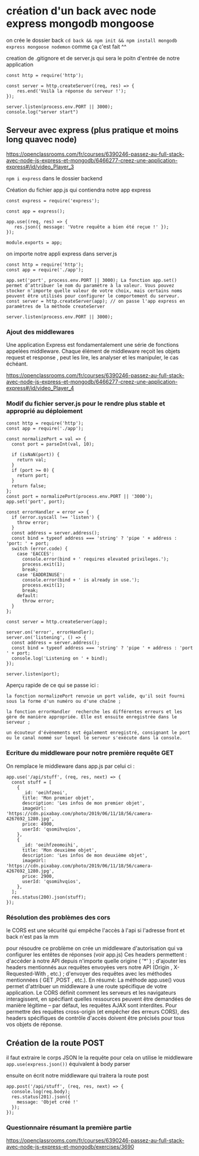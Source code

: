 # création d'un back avec node express mongodb mongoose 

on crée le dossier back 
`cd back && npm init && npm install mongodb express mongoose nodemon` comme ça c'est fait ^^

creation de .gitignore et de server.js qui sera le poitn d'entrée de notre application 

```
const http = require('http');

const server = http.createServer((req, res) => {
    res.end('Voilà la réponse du serveur !');
});

server.listen(process.env.PORT || 3000);
console.log("server start")
```

## Serveur avec express (plus pratique et moins long quavec node)

<a>https://openclassrooms.com/fr/courses/6390246-passez-au-full-stack-avec-node-js-express-et-mongodb/6466277-creez-une-application-express#/id/video_Player_3</a>

`npm i express` dans le dossier backend

Création du fichier app.js qui contiendra notre app express 
```
const express = require('express');

const app = express();

app.use((req, res) => {
   res.json({ message: 'Votre requête a bien été reçue !' }); 
});

module.exports = app;
```

on importe notre appli express dans server.js

```
const http = require('http');
const app = require('./app');

app.set('port', process.env.PORT || 3000); La fonction app.set() permet d’attribuer le nom du paramètre à la valeur. Vous pouvez stocker n’importe quelle valeur de votre choix, mais certains noms peuvent être utilisés pour configurer le comportement du serveur.
const server = http.createServer(app); // on passe l'app express en paramètres de la méthode createServer

server.listen(process.env.PORT || 3000);
```

### Ajout des middlewares 

Une application Express est fondamentalement une série de fonctions appelées middleware. Chaque élément de middleware reçoit les objets request et response , peut les lire, les analyser et les manipuler, le cas échéant. 

<a>https://openclassrooms.com/fr/courses/6390246-passez-au-full-stack-avec-node-js-express-et-mongodb/6466277-creez-une-application-express#/id/video_Player_4</a>

### Modif du fichier server.js pour le rendre plus stable et approprié au déploiement 

```
const http = require('http');
const app = require('./app');

const normalizePort = val => {
  const port = parseInt(val, 10);

  if (isNaN(port)) {
    return val;
  }
  if (port >= 0) {
    return port;
  }
  return false;
};
const port = normalizePort(process.env.PORT || '3000');
app.set('port', port);

const errorHandler = error => {
  if (error.syscall !== 'listen') {
    throw error;
  }
  const address = server.address();
  const bind = typeof address === 'string' ? 'pipe ' + address : 'port: ' + port;
  switch (error.code) {
    case 'EACCES':
      console.error(bind + ' requires elevated privileges.');
      process.exit(1);
      break;
    case 'EADDRINUSE':
      console.error(bind + ' is already in use.');
      process.exit(1);
      break;
    default:
      throw error;
  }
};

const server = http.createServer(app);

server.on('error', errorHandler);
server.on('listening', () => {
  const address = server.address();
  const bind = typeof address === 'string' ? 'pipe ' + address : 'port ' + port;
  console.log('Listening on ' + bind);
});

server.listen(port);

```
Aperçu rapide de ce qui se passe ici :

    la fonction normalizePort renvoie un port valide, qu'il soit fourni sous la forme d'un numéro ou d'une chaîne ;

    la fonction errorHandler  recherche les différentes erreurs et les gère de manière appropriée. Elle est ensuite enregistrée dans le serveur ;

    un écouteur d'évènements est également enregistré, consignant le port ou le canal nommé sur lequel le serveur s'exécute dans la console.

### Ecriture du middleware pour notre première requête GET

On remplace le middleware dans app.js par celui ci : 

```
app.use('/api/stuff', (req, res, next) => {
  const stuff = [
    {
      _id: 'oeihfzeoi',
      title: 'Mon premier objet',
      description: 'Les infos de mon premier objet',
      imageUrl: 'https://cdn.pixabay.com/photo/2019/06/11/18/56/camera-4267692_1280.jpg',
      price: 4900,
      userId: 'qsomihvqios',
    },
    {
      _id: 'oeihfzeomoihi',
      title: 'Mon deuxième objet',
      description: 'Les infos de mon deuxième objet',
      imageUrl: 'https://cdn.pixabay.com/photo/2019/06/11/18/56/camera-4267692_1280.jpg',
      price: 2900,
      userId: 'qsomihvqios',
    },
  ];
  res.status(200).json(stuff);
});
```

### Résolution des problèmes des cors

le CORS est une sécurité qui empêche l'accès à l'api si l'adresse front et back n'est pas la mm

pour résoudre ce problème on crée un middleware d'autorisation qui va configurer les entêtes de réponses (voir app.js)
Ces headers permettent :
    d'accéder à notre API depuis n'importe quelle origine ( '*' ) ;
    d'ajouter les headers mentionnés aux requêtes envoyées vers notre API (Origin , X-Requested-With , etc.) ;
    d'envoyer des requêtes avec les méthodes mentionnées ( GET ,POST , etc.).
En résumé:
    La méthode app.use() vous permet d'attribuer un middleware à une route spécifique de votre application.
    Le CORS définit comment les serveurs et les navigateurs interagissent, en spécifiant quelles ressources peuvent être demandées de manière légitime – par défaut, les requêtes AJAX sont interdites.
    Pour permettre des requêtes cross-origin (et empêcher des erreurs CORS), des headers spécifiques de contrôle d'accès doivent être précisés pour tous vos objets de réponse.

## Création de la route POST

il faut extraire le corps JSON le la requête pour cela on utilise le middleware `app.use(express.json())` équivalent à body parser

ensuite on écrit notre middleware qui traitera la route post
```
app.post('/api/stuff', (req, res, next) => {
  console.log(req.body);
  res.status(201).json({
    message: 'Objet créé !'
  });
});
```
### Questionnaire résumant la première partie 

https://openclassrooms.com/fr/courses/6390246-passez-au-full-stack-avec-node-js-express-et-mongodb/exercises/3690